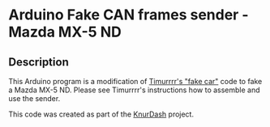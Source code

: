 # Arduino Fake CAN frames sender - Mazda MX-5 ND

## Description

This Arduino program is a modification of [Timurrrr's "fake car"](https://github.com/timurrrr/RaceChronoDiyBleDevice#testing-with-a-fake-car) code to fake a Mazda MX-5 ND. Please see Timurrrr's instructions how to assemble and use the sender.

This code was created as part of the [KnurDash](https://github.com/chrumck/KnurDash) project.
